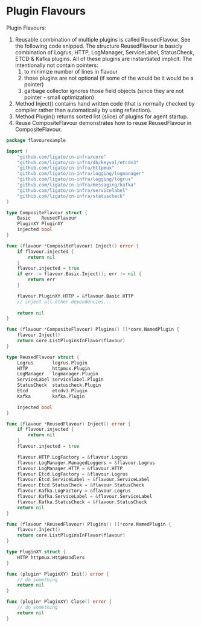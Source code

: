 # Plugin Flavours 

Plugin Flavours:
1. Reusable combination of multiple plugins is called ReusedFlavour. See the following code snipped. The structure ReusedFlavour 
is basicly combination of Logrus, HTTP, LogManager, ServiceLabel, StatusCheck, ETCD & Kafka plugins. All of these
plugins are instantiated implicit. The intentionally not contain pointers:
   1. to minimize number of lines in flavour
   2. those plugins are not optional (if some of the would be it would be a pointer)
   3. garbage collector ignores those field objects (since they are not pointer - small optimization) 
2. Method Inject() contains hand written code (that is normally checked by compiler rather than automatically by using reflection).
3. Method Plugin() returns sorted list (slice) of plugins for agent startup.
4. Reuse  CompositeFlavour demonstrates how to reuse ReusedFlavour in CompositeFlavour.

```go
package flavourexample

import (
	"github.com/ligato/cn-infra/core"
	"github.com/ligato/cn-infra/db/keyval/etcdv3"
	"github.com/ligato/cn-infra/httpmux"
	"github.com/ligato/cn-infra/logging/logmanager"
	"github.com/ligato/cn-infra/logging/logrus"
	"github.com/ligato/cn-infra/messaging/kafka"
	"github.com/ligato/cn-infra/servicelabel"
	"github.com/ligato/cn-infra/statuscheck"
)

type CompositeFlavour struct {
	Basic    ReusedFlavour
	PluginXY PluginXY
	injected bool
}

func (flavour *CompositeFlavour) Inject() error {
	if flavour.injected {
		return nil
	}
	flavour.injected = true
	if err := flavour.Basic.Inject(); err != nil {
	    return err
	}

    flavour.PluginXY.HTTP = &flavour.Basic.HTTP
	// inject all other dependencies...
	
	return nil
}

func (flavour *CompositeFlavour) Plugins() []*core.NamedPlugin {
	flavour.Inject()
	return core.ListPluginsInFlavor(flavour)
}

type ReusedFlavour struct {
	Logrus       logrus.Plugin
	HTTP         httpmux.Plugin
	LogManager   logmanager.Plugin
	ServiceLabel servicelabel.Plugin
	StatusCheck  statuscheck.Plugin
	Etcd         etcdv3.Plugin
	Kafka        kafka.Plugin

	injected bool
}

func (flavour *ReusedFlavour) Inject() error {
	if flavour.injected {
		return nil
	}
	flavour.injected = true

	flavour.HTTP.LogFactory = &flavour.Logrus
	flavour.LogManager.ManagedLoggers = &flavour.Logrus
	flavour.LogManager.HTTP = &flavour.HTTP
	flavour.Etcd.LogFactory = &flavour.Logrus
	flavour.Etcd.ServiceLabel = &flavour.ServiceLabel
	flavour.Etcd.StatusCheck = &flavour.StatusCheck
	flavour.Kafka.LogFactory = &flavour.Logrus
	flavour.Kafka.ServiceLabel = &flavour.ServiceLabel
	flavour.Kafka.StatusCheck = &flavour.StatusCheck
	return nil
}

func (flavour *ReusedFlavour) Plugins() []*core.NamedPlugin {
	flavour.Inject()
	return core.ListPluginsInFlavor(flavour)
}

type PluginXY struct {
    HTTP httpmux.HttpHandlers
}

func (plugin* PluginXY) Init() error {
    // do something
    return nil
}

func (plugin* PluginXY) Close() error {
    // do something
    return nil
}
```